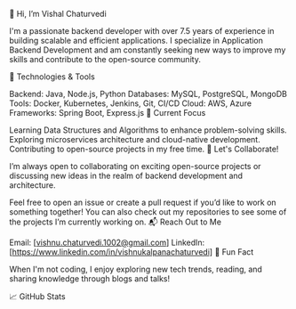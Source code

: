 👋 Hi, I’m Vishal Chaturvedi

I'm a passionate backend developer with over 7.5 years of experience in building scalable and efficient applications. I specialize in Application Backend Development and am constantly seeking new ways to improve my skills and contribute to the open-source community.

🔧 Technologies & Tools

Backend: Java, Node.js, Python
Databases: MySQL, PostgreSQL, MongoDB
Tools: Docker, Kubernetes, Jenkins, Git, CI/CD
Cloud: AWS, Azure
Frameworks: Spring Boot, Express.js
🌱 Current Focus

Learning Data Structures and Algorithms to enhance problem-solving skills.
Exploring microservices architecture and cloud-native development.
Contributing to open-source projects in my free time.
🚀 Let's Collaborate!

I’m always open to collaborating on exciting open-source projects or discussing new ideas in the realm of backend development and architecture.

Feel free to open an issue or create a pull request if you’d like to work on something together!
You can also check out my repositories to see some of the projects I’m currently working on.
📬 Reach Out to Me

Email: [vishnu.chaturvedi.1002@gmail.com]
LinkedIn: [https://www.linkedin.com/in/vishnukalpanachaturvedi]
💬 Fun Fact

When I'm not coding, I enjoy exploring new tech trends, reading, and sharing knowledge through blogs and talks!

📈 GitHub Stats
